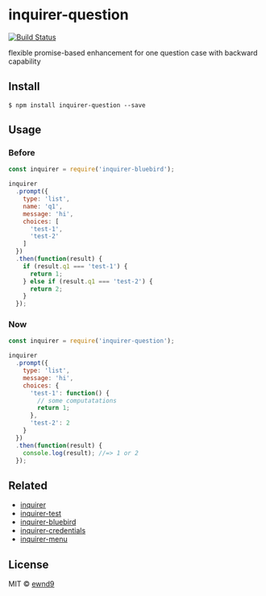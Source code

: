 # inquirer-question

[![Build Status](https://travis-ci.org/ewnd9/inquirer-question.svg?branch=master)](https://travis-ci.org/ewnd9/inquirer-question)

flexible promise-based enhancement for one question case with backward capability

## Install

```
$ npm install inquirer-question --save
```

## Usage

### Before

```js
const inquirer = require('inquirer-bluebird');

inquirer
  .prompt({
    type: 'list',
    name: 'q1',
    message: 'hi',
    choices: [
      'test-1',
      'test-2'
    ]
  })
  .then(function(result) {
    if (result.q1 === 'test-1') {
      return 1;
    } else if (result.q1 === 'test-2') {
      return 2;
    }
  });
```

### Now

```js
const inquirer = require('inquirer-question');

inquirer
  .prompt({
    type: 'list',
    message: 'hi',
    choices: {
      'test-1': function() {
        // some computatations
        return 1;
      },
      'test-2': 2
    }
  })
  .then(function(result) {
    console.log(result); //=> 1 or 2
  });
```

## Related

- [inquirer](https://github.com/sboudrias/Inquirer.js)
- [inquirer-test](https://github.com/ewnd9/inquirer-test)
- [inquirer-bluebird](https://github.com/ewnd9/inquirer-bluebird)
- [inquirer-credentials](https://github.com/ewnd9/inquirer-credentials)
- [inquirer-menu](https://github.com/ewnd9/inquirer-menu)

## License

MIT © [ewnd9](http://ewnd9.com)

